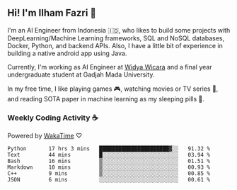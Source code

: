 ## Hi! I'm Ilham Fazri 👋

I'm an AI Engineer from Indonesia 🇮🇩, who likes to build some projects with DeepLearning/Machine Learning frameworks, SQL and NoSQL databases, Docker, Python, and backend APIs. Also, I have a little bit of experience in building a native android app using Java.

Currently, I'm working as AI Engineer at [Widya Wicara](https://widyawicara.com) and a final year undergraduate student at Gadjah Mada University. 

In my free time, I like playing games 🎮, watching movies or TV series 🍿, and reading SOTA paper in machine learning as my sleeping pills 💊. 

### Weekly Coding Activity ☕
Powered by [WakaTime](https://wakatime.com/) ♡
<!--START_SECTION:waka-->

```text
Python       17 hrs 3 mins   ██████████████████████▓░░   91.32 %
Text         44 mins         █░░░░░░░░░░░░░░░░░░░░░░░░   03.94 %
Bash         16 mins         ▒░░░░░░░░░░░░░░░░░░░░░░░░   01.51 %
Markdown     10 mins         ▒░░░░░░░░░░░░░░░░░░░░░░░░   00.93 %
C++          9 mins          ▒░░░░░░░░░░░░░░░░░░░░░░░░   00.85 %
JSON         6 mins          ░░░░░░░░░░░░░░░░░░░░░░░░░   00.61 %
```

<!--END_SECTION:waka-->
